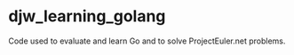 djw_learning_golang
===================

Code used to evaluate and learn Go and to solve ProjectEuler.net problems.